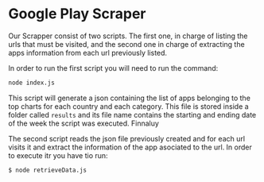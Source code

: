 # Google Play Scraper

Our Scrapper consist of two scripts. The first one, in charge of listing the urls that must be visited, and the second one in charge of extracting the apps information from each url previously listed.

In order to run the first script you will need to run the command:
```sh
node index.js
```
This script will generate a json containing the list of apps belonging to the top charts for each country and each category. This file is stored inside a folder called ```results``` and its file name contains the starting and ending date of the week the script was executed. Finnaluy

The second script reads the json file previously created and for each url visits it and extract the information of the app asociated to the url. In order to execute itr you have tio run:
```sh
$ node retrieveData.js
```
